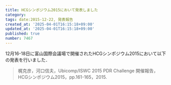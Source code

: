```yaml
---
title: HCGシンポジウム2015において発表しました
category:
tags: date:2015-12-22, 発表報告
created_at: '2025-04-01T16:15:18+09:00'
updated_at: '2025-04-01T16:15:18+09:00'
published: true
number: 7467
---
```


12月16-18日に富山国際会議場で開催されたHCGシンポジウム2015において以下の発表を行いました．

> 梶克彦，河口信夫，Ubicomp/ISWC 2015 PDR Challenge 開催報告，HCGシンポジウム2015，pp.161-165，2015.

